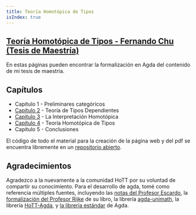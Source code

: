 ```yaml
---
title: Teoría Homotópica de Tipos
isIndex: true
---
```


<!--
```agda
module index where
open import Capitulo4 public
```
-->

## [Teoría Homotópica de Tipos - Fernando Chu (Tesis de Maestría)](https://shiranaiyo.github.io/MastersThesis/)

En estas páginas pueden encontrar la formalización en Agda del contenido de
mi tesis de maestría.
<!-- El pdf lo pueden encontrar en el siguiente [link](). -->


## Capítulos
- Capítulo 1 - Preliminares categóricos
- [Capítulo 2](./Capitulo2.html) - Teoría de Tipos Dependientes
- [Capítulo 3](./Capitulo3.html) - La Interpretación Homotópica
- [Capítulo 4](./Capitulo4.html) - Teoría Homotópica de Tipos
- Capítulo 5 - Conclusiones

El código de todo el material para la creación de la página web y del pdf se
encuentra libremente en un [repositorio abierto](https://github.com/shiranaiyo/MastersThesis).


## Agradecimientos
Agradezco a la nuevamente a la comunidad HoTT por su voluntad de compartir su conocimiento.
Para el desarrollo de agda, tomé como referencia múltiples fuentes, incluyendo las
[notas del Profesor Escardo](https://www.cs.bham.ac.uk/~mhe/HoTT-UF-in-Agda-Lecture-Notes/HoTT-UF-Agda.html),
la [formalización del Profesor Rijke](https://github.com/HoTT-Intro/Agda) de su libro,
la librería [agda-unimath](https://unimath.github.io/agda-unimath/),
la librería [HoTT-Agda](https://github.com/HoTT/HoTT-Agda), y [la librería estándar](https://github.com/agda/agda-stdlib) de Agda.